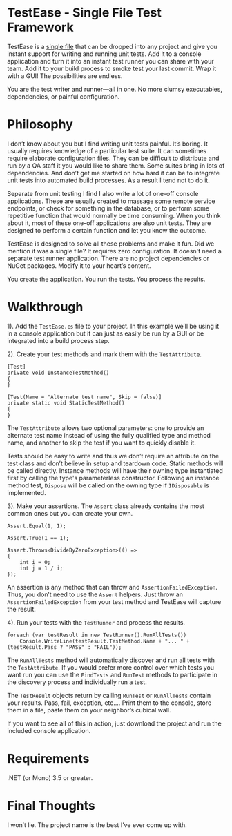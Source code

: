 TestEase - Single File Test Framework
=====================================

TestEase is a [single file](https://github.com/jacobslusser/TestEase/blob/master/TestEase/TestEase.cs) that can be dropped into any project and give you instant support for writing and running unit tests. Add it to a console application and turn it into an instant test runner you can share with your team. Add it to your build process to smoke test your last commit. Wrap it with a GUI! The possibilities are endless.

You are the test writer and runner—all in one. No more clumsy executables, dependencies, or painful configuration.

# Philosophy

I don’t know about you but I find writing unit tests painful. It’s boring. It usually requires knowledge of a particular test suite. It can sometimes require elaborate configuration files. They can be difficult to distribute and run by a QA staff it you would like to share them. Some suites bring in lots of dependencies. And don’t get me started on how hard it can be to integrate unit tests into automated build processes. As a result I tend not to do it.

Separate from unit testing I find I also write a lot of one-off console applications. These are usually created to massage some remote service endpoints, or check for something in the database, or to perform some repetitive function that would normally be time consuming. When you think about it, most of these one-off applications are also unit tests. They are designed to perform a certain function and let you know the outcome.

TestEase is designed to solve all these problems and make it fun. Did we mention it was a single file? It requires zero configuration. It doesn't need a separate test runner application. There are no project dependencies or NuGet packages. Modify it to your heart’s content. 

You create the application. You run the tests. You process the results.  

# Walkthrough

1). Add the `TestEase.cs` file to your project. In this example we’ll be using it in a console application but it can just as easily be run by a GUI or be integrated into a build process step.

2). Create your test methods and mark them with the `TestAttribute`.

    [Test]
    private void InstanceTestMethod()
    {
    }

    [Test(Name = "Alternate test name", Skip = false)]
    private static void StaticTestMethod()
    {
    }

The `TestAttribute` allows two optional parameters: one to provide an alternate test name instead of using the fully qualified type and method name, and another to skip the test if you want to quickly disable it.

Tests should be easy to write and thus we don’t require an attribute on the test class and don’t believe in setup and teardown code. Static methods will be called directly. Instance methods will have their owning type instantiated first by calling the type's parameterless constructor. Following an instance method test, `Dispose` will be called on the owning type if `IDisposable` is implemented.

3). Make your assertions. The `Assert` class already contains the most common ones but you can create your own.

    Assert.Equal(1, 1);

    Assert.True(1 == 1);

    Assert.Throws<DivideByZeroException>(() =>
    {
        int i = 0;
        int j = 1 / i;
    });

An assertion is any method that can throw and `AssertionFailedException`. Thus, you don’t need to use the `Assert` helpers. Just throw an `AssertionFailedException` from your test method and TestEase will capture the result.

4). Run your tests with the `TestRunner` and process the results. 

    foreach (var testResult in new TestRunner().RunAllTests())
        Console.WriteLine(testResult.TestMethod.Name + "... " + (testResult.Pass ? "PASS" : "FAIL"));

The `RunAllTests` method will automatically discover and run all tests with the `TestAttribute`. If you would prefer more control over which tests you want run you can use the `FindTests` and `RunTest` methods to participate in the discovery process and individually run a test.

The `TestResult` objects return by calling `RunTest` or `RunAllTests` contain your results. Pass, fail, exception, etc…. Print them to the console, store them in a file, paste them on your neighbor’s cubical wall.

If you want to see all of this in action, just download the project and run the included console application.

# Requirements

.NET (or Mono) 3.5 or greater.

# Final Thoughts

I won’t lie. The project name is the best I’ve ever come up with.

